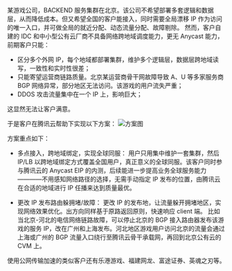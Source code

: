 某游戏公司，BACKEND 服务集群在北京。该公司不希望部署多套逻辑和数据层，从而降低成本。但又希望全国的客户能接入，同时需要全局漂移 IP 作为访问的唯一入口，并可做全局的就近分配、动态流量分配、故障剔除。
然而，客户自建的 IDC 和中小型公有云厂商不具备网络跨地域调度能力，更无 Anycast 能力，前期客户只能：
- 区分多个外网 IP，每个地域都部署集群，维护多个逻辑层，数据层跨地域读写，一致性和实时性很差；
- 只能寄望运营商链路质量。北京某运营商骨干网故障导致 A、U 等多家服务商 BGP 网络异常，部分地区无法访问。该游戏的用户流失严重；
- DDOS 攻击流量集中在一个 IP 上，影响巨大；

这显然无法让客户满意。

于是客户在腾讯云帮助下实现以下方案：
![方案图](http://mc.qcloudimg.com/static/img/28260e6ab50b6f4bb6b426eb8e291ec1/image.png)

方案重点如下：

- 多点接入，跨地域绑定，实现全球同服：
用户只用集中维护一套集群，然后 IP/LB 以跨地域绑定方式覆盖全国用户，真正意义的全球同服。该客户同时参与腾讯云的 Anycast EIP 的内测，后续能进一步提高业务全球服务能力————不用感知网络路径的选择，无需手动指定 IP 发布的位置，由腾讯云在合适的地域进行 IP 任播来达到质量最优。
 
- 更改 IP 发布路由躲拥堵/故障：
更改 IP 的发布地，让流量躲开拥堵地区，实现网络效果优化。出方向同样基于原路返回原则，快速响应 client 端。
比如当北京-河北的电信网络链路故障，可以停止北京的 BGP 接入路由器发布该游戏的服务 IP，改在广州和上海发布。河北地区游戏用户访问北京的流量会通过上海或广州的 BGP 流量入口绕行至腾讯云骨干承载网，再回到北京公有云的 CVM 上。

使用公网传输加速的类似客户还有乐港游戏、福建网龙、富途证券、英魂之刃等。
